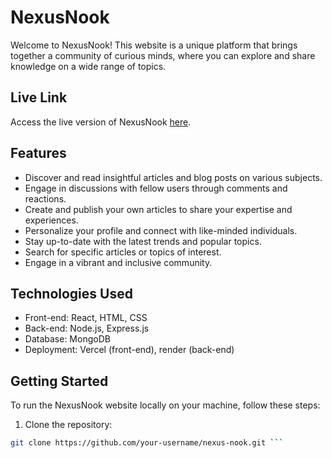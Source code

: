 # NexusNook

Welcome to NexusNook! This website is a unique platform that brings together a community of curious minds, where you can explore and share knowledge on a wide range of topics. 

## Live Link

Access the live version of NexusNook [here](https://nexus-nook.vercel.app/).

## Features

- Discover and read insightful articles and blog posts on various subjects.
- Engage in discussions with fellow users through comments and reactions.
- Create and publish your own articles to share your expertise and experiences.
- Personalize your profile and connect with like-minded individuals.
- Stay up-to-date with the latest trends and popular topics.
- Search for specific articles or topics of interest.
- Engage in a vibrant and inclusive community.

## Technologies Used

- Front-end: React, HTML, CSS
- Back-end: Node.js, Express.js
- Database: MongoDB
- Deployment: Vercel (front-end), render (back-end)

## Getting Started

To run the NexusNook website locally on your machine, follow these steps:

1. Clone the repository:

```bash
git clone https://github.com/your-username/nexus-nook.git ```
